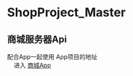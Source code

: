 # ShopProject_Master
## 商城服务器Api
配合App一起使用 App项目的地址<br>  
 
进入 [商城App](https://github.com/ArdWang/HappyShopJava_Master "悬停显示") 
<br>

